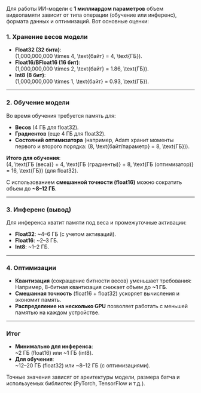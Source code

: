 Для работы ИИ-модели с **1 миллиардом параметров** объем видеопамяти зависит от типа операции (обучение или инференс), формата данных и оптимизаций. Вот основные оценки:

### 1. **Хранение весов модели**
- **Float32 (32 бита)**:  
  \(1\,000\,000\,000 \times 4\, \text{байт} = 4\, \text{ГБ}\).  
- **Float16/BFloat16 (16 бит)**:  
  \(1\,000\,000\,000 \times 2\, \text{байт} = 1.86\, \text{ГБ}\).  
- **Int8 (8 бит)**:  
  \(1\,000\,000\,000 \times 1\, \text{байт} = 0.93\, \text{ГБ}\).

---

### 2. **Обучение модели**
Во время обучения требуется память для:
- **Весов** (4 ГБ для float32).  
- **Градиентов** (еще 4 ГБ для float32).  
- **Состояний оптимизатора** (например, Adam хранит моменты первого и второго порядка: \(8\, \text{байт/параметр} = 8\, \text{ГБ}\)).  

**Итого для обучения**:  
\(4\, \text{ГБ (веса)} + 4\, \text{ГБ (градиенты)} + 8\, \text{ГБ (оптимизатор)} = 16\, \text{ГБ}\) (для float32).  

С использованием **смешанной точности (float16)** можно сократить объем до **~8–12 ГБ**.

---

### 3. **Инференс (вывод)**
Для инференса хватит памяти под веса и промежуточные активации:
- **Float32**: ~4–6 ГБ (с учетом активаций).  
- **Float16**: ~2–3 ГБ.  
- **Int8**: ~1–2 ГБ.  

---

### 4. **Оптимизации**
- **Квантизация** (сокращение битности весов) уменьшает требования:  
  Например, 8-битная квантизация снижает объем до **~1 ГБ**.  
- **Смешанная точность** (float16 + float32) ускоряет вычисления и экономит память.  
- **Распределение на несколько GPU** позволяет работать с меньшей памятью на каждом устройстве.

---

### Итог
- **Минимально для инференса**:  
  ~2 ГБ (float16) или ~1 ГБ (int8).  
- **Для обучения**:  
  ~12–20 ГБ (float32) или ~8–12 ГБ (с оптимизациями).  

Точные значения зависят от архитектуры модели, размера батча и используемых библиотек (PyTorch, TensorFlow и т.д.).